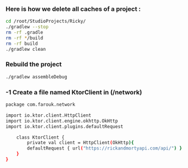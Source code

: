 ### Here is how we delete all caches of a project :
```sh
cd /root/StudioProjects/Ricky/
./gradlew --stop
rm -rf .gradle
rm -rf */build
rm -rf build
./gradlew clean
```
### Rebuild the project
```sh
./gradlew assembleDebug
```
### -1 Create a file named KtorClient in (/network)

```sh
package com.farouk.network

import io.ktor.client.HttpClient
import io.ktor.client.engine.okhttp.OkHttp
import io.ktor.client.plugins.defaultRequest

    class KtorClient {
        private val client = HttpClient(OkHttp){
        defaultRequest { url("https://rickandmortyapi.com/api/") }
    }
}
```